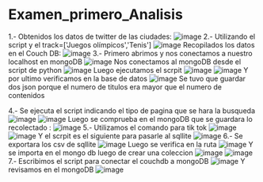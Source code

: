 # Examen_primero_Analisis
1.- Obtenidos los datos de twitter de las ciudades:
![image](https://user-images.githubusercontent.com/58036212/127719544-8162ce68-9cc4-4634-91c2-9f1621aafec3.png)
2.- Utilizando el script y el track=['Juegos olímpicos','Tenis']
![image](https://user-images.githubusercontent.com/58036212/127719524-b1ed7e76-fad7-40ee-ad8d-5bb394f117ca.png)
Recopilados los datos en el Couch DB:
![image](https://user-images.githubusercontent.com/58036212/127719678-e8d9970a-7f2b-4ac9-b2a1-b91ecd006e9e.png)
3.- Primero abrimos y nos conectamos a nuestro localhost en mongoDB
![image](https://user-images.githubusercontent.com/58036212/127720276-ae0f886e-590f-4c43-b40b-cb891285804a.png)
Nos conectamos al mongoDB desde el script de python
![image](https://user-images.githubusercontent.com/58036212/127720562-43fbe7fc-adb4-4fc5-b63d-37d1410ba7e1.png)
Luego ejecutamos el scrpit
![image](https://user-images.githubusercontent.com/58036212/127722463-7e11b42c-117c-4e16-a6f0-e0826fb16a41.png)
![image](https://user-images.githubusercontent.com/58036212/127722481-b6a71c82-7768-450f-93d1-de924145ef51.png)
Y por ultimo verificamos en la base de datos
![image](https://user-images.githubusercontent.com/58036212/127723073-c081cf87-fc6d-4d66-bc35-4c7690947745.png)
Se tuvo que guardar dos json porque el numero de titulos era mayor que el numero de contenidos 

4.- Se ejecuta el script indicando el tipo de pagina que se hara la busqueda
![image](https://user-images.githubusercontent.com/58036212/127722838-70ef10c1-4202-4d8e-9397-ad463acb374e.png)
![image](https://user-images.githubusercontent.com/58036212/127722851-2907bfbe-b8d7-47d4-9891-7546a270f6a2.png)
Luego se comprueba en el mongoDB que se guardara lo recolectado :
![image](https://user-images.githubusercontent.com/58036212/127723053-000186e1-5b7a-476b-ba41-aad52738997e.png)
5.- Utilizamos el comando para tik tok
![image](https://user-images.githubusercontent.com/58036212/127723655-10973d59-c51d-44ed-908f-eb67b4b93e80.png)
![image](https://user-images.githubusercontent.com/58036212/127723668-0457835e-5501-4fee-a7a3-547f83112db1.png)
Y el scrpit es el siguiente para pasarle al sqllite
![image](https://user-images.githubusercontent.com/58036212/127724688-5cd1bf62-7356-4f97-ad5b-3dfdb82b95dc.png)
6.- Se exportara los csv de sqllite 
![image](https://user-images.githubusercontent.com/58036212/127724739-43fd3c42-500c-4dc4-8935-750f00403a90.png)
Luego se verifica en la ruta 
![image](https://user-images.githubusercontent.com/58036212/127724759-39f3cd3f-a906-4495-9523-4ce6415c542f.png)
Y se importa en el mongo db luego de crear una coleccion
![image](https://user-images.githubusercontent.com/58036212/127724815-b2e5545d-2162-4be4-921e-1e2dbb57ffe0.png)
![image](https://user-images.githubusercontent.com/58036212/127724861-4f006887-88d9-473e-9f0e-a48b3c1d86b0.png)
7.- Escribimos el script para conectar el couchdb a mongoDB 
![image](https://user-images.githubusercontent.com/58036212/127724008-2d08de7a-83a9-4e03-ab9f-6606f395a780.png)
Y revisamos en el mongoDB
![image](https://user-images.githubusercontent.com/58036212/127724053-28637e28-09c1-4a9a-8346-a3837cd4294b.png)
